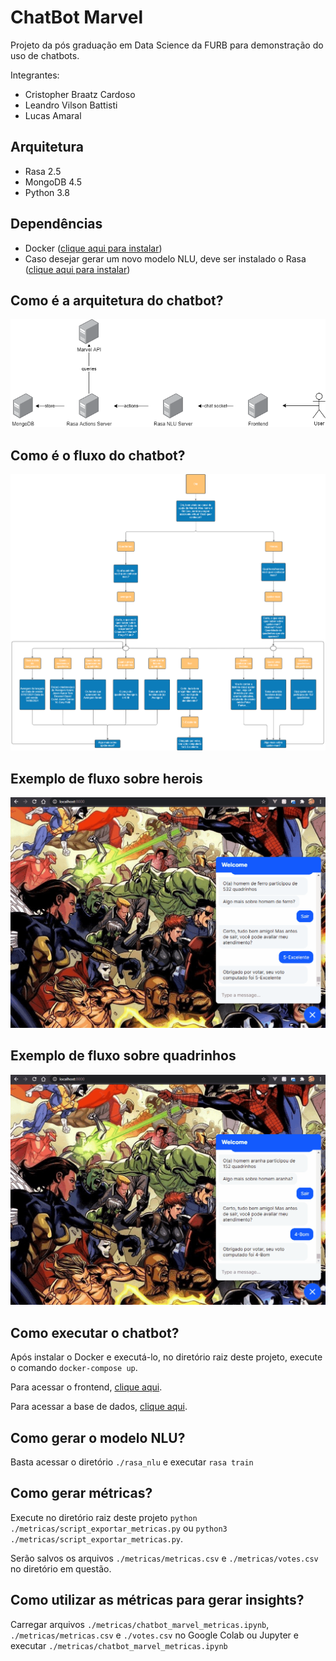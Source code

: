 # ChatBot Marvel

Projeto da pós graduação em Data Science da FURB para demonstração do uso de chatbots.

Integrantes:
- Cristopher Braatz Cardoso
- Leandro Vilson Battisti
- Lucas Amaral

## Arquitetura

- Rasa 2.5
- MongoDB 4.5
- Python 3.8

## Dependências

- Docker ([clique aqui para instalar](https://www.docker.com/products/docker-desktop))
- Caso desejar gerar um novo modelo NLU, deve ser instalado o Rasa ([clique aqui para instalar](https://rasa.com/))

## Como é a arquitetura do chatbot?

![alt text](./arquitetura_chatbot_marvel.png)

## Como é o fluxo do chatbot?

![alt text](./fluxo_conversa_chatbot_mavel.png)

## Exemplo de fluxo sobre herois

![alt text](./exemplo_fluxo_1.gif)

## Exemplo de fluxo sobre quadrinhos

![alt text](./exemplo_fluxo_2.gif)

## Como executar o chatbot?

Após instalar o Docker e executá-lo, no diretório raiz deste projeto, execute o comando `docker-compose up`.

Para acessar o frontend, [clique aqui](http://localhost:8000).

Para acessar a base de dados, [clique aqui](http://localhost:8081).

## Como gerar o modelo NLU?

Basta acessar o diretório `./rasa_nlu` e executar `rasa train`

## Como gerar métricas?

Execute no diretório raiz deste projeto `python ./metricas/script_exportar_metricas.py` ou `python3 ./metricas/script_exportar_metricas.py`.

Serão salvos os arquivos `./metricas/metricas.csv` e `./metricas/votes.csv` no diretório em questão.

## Como utilizar as métricas para gerar insights?

Carregar arquivos `./metricas/chatbot_marvel_metricas.ipynb`, `./metricas/metricas.csv` e `./votes.csv` no Google Colab ou Jupyter e executar `./metricas/chatbot_marvel_metricas.ipynb`
